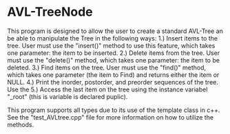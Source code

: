 # AVL-TreeNode

This program is designed to allow the user to create a standard AVL-Tree an be able to manipulate the Tree in the following ways:
  1.) Insert items to the tree. User must use the "insert()" method to use this feature, which takes one parameter: the item to be inserted.
  2.) Delete items from the tree. User must use the "delete()" method, which takes one parameter: the item to be deleted.
  3.) Find items on the tree. User must use the "find()" method, which takes one parameter (the item to Find) and returns either the item or NULL.
  4.) Print the inorder, postorder, and preorder sequences of the tree. Use the
  5.) Access the last item on the tree using the instance variabel "_root" (this is variable is declared puplic).
  
This program supports all types due to its use of the template class in c++.
See the "test_AVLtree.cpp" file for more information on how to utilize the methods.
